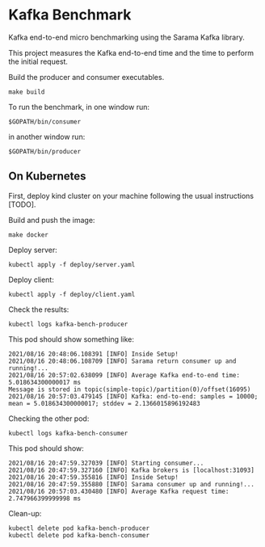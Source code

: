 # Kafka Benchmark
Kafka end-to-end micro benchmarking using the Sarama Kafka library.

This project measures the Kafka end-to-end time and the time to perform the initial request.


Build the producer and consumer executables.
```
make build
```

To run the benchmark, in one window run:
```
$GOPATH/bin/consumer
```

in another window run:
```
$GOPATH/bin/producer
```

## On Kubernetes

First, deploy kind cluster on your machine following the usual instructions [TODO].

Build and push the image:
```
make docker
```

Deploy server:
```
kubectl apply -f deploy/server.yaml
```

Deploy client:
```
kubectl apply -f deploy/client.yaml
```

Check the results:
```
kubectl logs kafka-bench-producer
```
This pod should show something like:
```
2021/08/16 20:48:06.108391 [INFO] Inside Setup!
2021/08/16 20:48:06.108709 [INFO] Sarama return consumer up and running!...
2021/08/16 20:57:02.638099 [INFO] Average Kafka end-to-end time: 5.018634300000017 ms
Message is stored in topic(simple-topic)/partition(0)/offset(16095)
2021/08/16 20:57:03.479145 [INFO] Kafka: end-to-end: samples = 10000; mean = 5.018634300000017; stddev = 2.1366015896192483
```

Checking the other pod:
```
kubectl logs kafka-bench-consumer
```
This pod should show:
```
2021/08/16 20:47:59.327039 [INFO] Starting consumer...
2021/08/16 20:47:59.327160 [INFO] Kafka brokers is [localhost:31093]
2021/08/16 20:47:59.355816 [INFO] Inside Setup!
2021/08/16 20:47:59.355880 [INFO] Sarama consumer up and running!...
2021/08/16 20:57:03.430480 [INFO] Average Kafka request time: 2.747966399999998 ms
```

Clean-up:
```
kubectl delete pod kafka-bench-producer
kubectl delete pod kafka-bench-consumer
```
